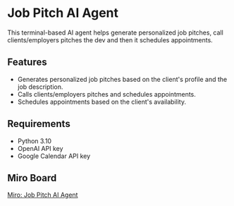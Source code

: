 # Job Pitch AI Agent

This terminal-based AI agent helps generate personalized job pitches, call clients/employers pitches the dev and then it schedules appointments.

## Features

- Generates personalized job pitches based on the client's profile and the job description.
- Calls clients/employers pitches and schedules appointments.
- Schedules appointments based on the client's availability.

## Requirements

- Python 3.10
- OpenAI API key
- Google Calendar API key

## Miro Board

[Miro: Job Pitch AI Agent](https://miro.com/app/board/uXjVIHVqgWw=/?share_link_id=386746998893)
